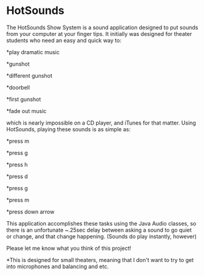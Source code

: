 HotSounds
=========
The HotSounds Show System is a sound application designed to put sounds from your computer at your finger tips. It initially was designed for theater students who need an easy and quick way to:

  *play dramatic music
  
  *gunshot

  *different gunshot

  *doorbell

  *first gunshot

  *fade out music

which is nearly impossible on a CD player, and iTunes for that matter. Using HotSounds, playing these sounds is as simple as:

  *press m

  *press g

  *press h

  *press d

  *press g

  *press m

  *press down arrow

This application accomplishes these tasks using the Java Audio classes, so there is an unfortunate ~.25sec delay between asking a sound to go quiet or change, and that change happening. (Sounds do play instantly, however)

Please let me know what you think of this project!

*This is designed for small theaters, meaning that I don't want to try to get into microphones and balancing and etc.
